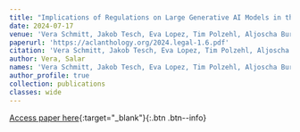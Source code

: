 ```yaml
---
title: "Implications of Regulations on Large Generative AI Models in the Super-Election Year and the Impact on Disinformation"
date: 2024-07-17
venue: 'Vera Schmitt, Jakob Tesch, Eva Lopez, Tim Polzehl, Aljoscha Burchardt, Konstanze Neumann, Salar Mohtaj, and Sebastian Möller (2024). Implications of Regulations on Large Generative AI Models in the Super-Election Year and the Impact on Disinformation. In Proceedings of the Workshop on Legal and Ethical Issues in Human Language Technologies @ LREC-COLING 2024, pages 28–38, Torino, Italia. ELRA and ICCL.'
paperurl: 'https://aclanthology.org/2024.legal-1.6.pdf'
citation: 'Vera Schmitt, Jakob Tesch, Eva Lopez, Tim Polzehl, Aljoscha Burchardt, Konstanze Neumann, Salar Mohtaj, and Sebastian Möller (2024). Implications of Regulations on Large Generative AI Models in the Super-Election Year and the Impact on Disinformation. In Proceedings of the Workshop on Legal and Ethical Issues in Human Language Technologies @ LREC-COLING 2024, pages 28–38, Torino, Italia. ELRA and ICCL.'
author: Vera, Salar
names: 'Vera Schmitt, Jakob Tesch, Eva Lopez, Tim Polzehl, Aljoscha Burchardt, Konstanze Neumann, Salar Mohtaj, and Sebastian Möller'
author_profile: true
collection: publications
classes: wide
---
```


[Access paper here](https://aclanthology.org/2024.legal-1.6.pdf){:target="_blank"}{:.btn .btn--info}

